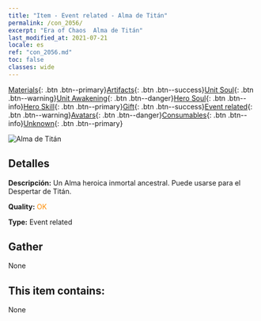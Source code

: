 ```yaml
---
title: "Item - Event related - Alma de Titán"
permalink: /con_2056/
excerpt: "Era of Chaos  Alma de Titán"
last_modified_at: 2021-07-21
locale: es
ref: "con_2056.md"
toc: false
classes: wide
---
```

 [Materials](/ItemsES/){: .btn .btn--primary}[Artifacts](/ItemsES/Artifacts/){: .btn .btn--success}[Unit Soul](/ItemsES/UnitSoul/){: .btn .btn--warning}[Unit Awakening](/ItemsES/UnitAwakening/){: .btn .btn--danger}[Hero Soul](/ItemsES/HeroSoul/){: .btn .btn--info}[Hero Skill](/ItemsES/HeroSkill/){: .btn .btn--primary}[Gift](/ItemsES/Gift/){: .btn .btn--success}[Event related](/ItemsES/Events/){: .btn .btn--warning}[Avatars](/ItemsES/Avatars/){: .btn .btn--danger}[Consumables](/ItemsES/Consumables/){: .btn .btn--info}[Unknown](/ItemsES/Unknown/){: .btn .btn--primary}

 ![Alma de Titán](/images/t/juexing_607.jpg)

## Detalles
 **Descripción:** Un Alma heroica inmortal ancestral. Puede usarse para el Despertar de Titán.

 **Quality:** <span style="color: #FF8C00">OK</span>

 **Type:** Event related

## Gather

  None

## This item contains:

  None

